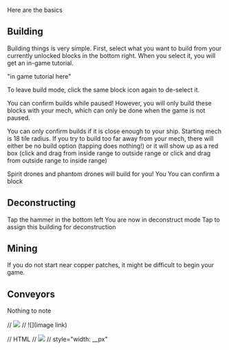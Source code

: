 Here are the basics

## Building
Building things is very simple. First, select what you want to build from your currently unlocked blocks in the bottom right. When you select it, you will get an in-game tutorial.

"in game tutorial here"


To leave build mode, click the same block icon again to de-select it.

You can confirm builds while paused! However, you will only build these blocks with your mech, which can only be done when the game is not paused.

You can only confirm builds if it is close enough to your ship. Starting mech is 18 tile radius. If you try to build too far away from your mech, there will either be no build option (tapping does nothing!) or it will show up as a red box (click and drag from inside range to outside range or click and drag from outside range to inside range)

Spirit drones and phantom drones will build for you! You
You can confirm a block 

## Deconstructing
Tap the hammer in the bottom left
You are now in deconstruct mode
Tap to assign this building for deconstruction

## Mining
If you do not start near copper patches, it might be difficult to begin your game.  

## Conveyors
Nothing to note  









// <img src="image link"/>
// ![](image link)


// HTML
// <img src="image link"/>
// style="width: __px"